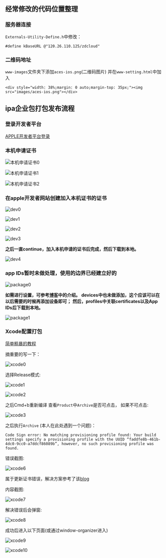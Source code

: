## 经常修改的代码位置整理

### 服务器连接

`Externals-Utility-Define.h`中修改：

```
#define kBaseURL @"120.26.110.125/zdcloud"
```

### 二维码地址

`www-images`文件夹下添加`aces-ios.png`(二维码图片)
并在`www-setting.html`中加入

```
<div style="width: 38%;margin: 0 auto;margin-top: 35px;"><img src="images/aces-ios.png"></div>
```

## ipa企业包打包发布流程

### 登录开发者平台
[APPLE开发者平台登录](https://idmsa.apple.com/IDMSWebAuth/login?appIdKey=891bd3417a7776362562d2197f89480a8547b108fd934911bcbea0110d07f757&path=%2Faccount%2F&rv=1)

### 本机申请证书

![本机申请证书0](http://ohx3k2vj3.bkt.clouddn.com/%E6%9C%AC%E6%9C%BA%E7%94%B3%E8%AF%B7%E8%AF%81%E4%B9%A60.png)

![本机申请证书1](http://ohx3k2vj3.bkt.clouddn.com/%E6%9C%AC%E6%9C%BA%E7%94%B3%E8%AF%B7%E8%AF%81%E4%B9%A601.png)

![本机申请证书2](http://ohx3k2vj3.bkt.clouddn.com/%E6%9C%AC%E6%9C%BA%E7%94%B3%E8%AF%B7%E8%AF%81%E4%B9%A62.png)

### 在apple开发者网站创建加入本机证书的证书

![dev0](http://ohx3k2vj3.bkt.clouddn.com/iosdeveloper0.png)

![dev1](http://ohx3k2vj3.bkt.clouddn.com/iosdeveloper2.png)

![dev2](http://ohx3k2vj3.bkt.clouddn.com/iosdeveloper3.png)

![dev3](http://ohx3k2vj3.bkt.clouddn.com/iosdeveloper4.png)

**之后一直continue，加入本机申请的证书后完成，然后下载到本地。**

![dev4](http://ohx3k2vj3.bkt.clouddn.com/iosdeveloper5.png)

### app IDs暂时未做处理，使用的边界已经建立好的

![package0](http://ohx3k2vj3.bkt.clouddn.com/package0.png)

**如需进行设置，可参考[博客](http://blog.csdn.net/iitvip/article/details/8501576)中的介绍。**
**devices中也未做添加，这个应该可以在以后需要的时候再添加设备即可；**
**然后，profiles中关联certificates以及App IDs后下载到本地。**

![package1](http://ohx3k2vj3.bkt.clouddn.com/package1.png)

### Xcode配置打包

[简单粗暴的教程](http://www.jianshu.com/p/9df7d8930a3e)

摘重要的写一下：

![xcode0](http://ohx3k2vj3.bkt.clouddn.com/xcode0.png)

选择Release模式:

![xcode1](http://ohx3k2vj3.bkt.clouddn.com/xcode3.png)

![xcode2](http://ohx3k2vj3.bkt.clouddn.com/xcode4.png)

之后Cmd+b重新编译
查看`Product`中`Archive`是否可点击，
如果不可点击:

![xcode3](http://ohx3k2vj3.bkt.clouddn.com/xcode5.png)

之后执行`Archive`
(本人在此处遇到一个问题)：

```
Code Sign error: No matching provisioning profile found: Your build settings specify a provisioning profile with the UUID “faddfe8b-461b-4dc0-9cc0-a7ddcf86089b”, however, no such provisioning profile was found.
```

错误截图:

![xcode6](http://ohx3k2vj3.bkt.clouddn.com/xcode6.png)

属于更新证书错误，解决方案参考了该[blog](http://blog.csdn.net/cuibo1123/article/details/39432411)

内容截图:

![xcode7](http://ohx3k2vj3.bkt.clouddn.com/xcode7.png)

解决错误后会弹窗:

![xcode8](http://ohx3k2vj3.bkt.clouddn.com/xcode8.png)

成功后进入以下页面(或通过window-organizer进入)

![xcode9](http://ohx3k2vj3.bkt.clouddn.com/xcode9.png)

![xcode10](http://ohx3k2vj3.bkt.clouddn.com/xcode10.png)


